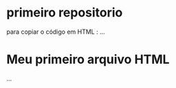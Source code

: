 # primeiro repositorio 

para copiar o código em HTML :
...
<html>
  <h1>Meu primeiro arquivo HTML</h1>
</html>
...
